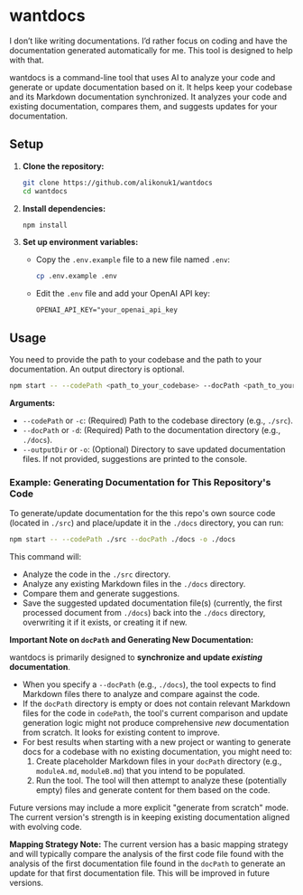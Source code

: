 # wantdocs

I don’t like writing documentations. I’d rather focus on coding and have the documentation generated automatically for me. This tool is designed to help with that.

wantdocs is a command-line tool that uses AI to analyze your code and generate or update documentation based on it. It helps keep your codebase and its Markdown documentation synchronized. It analyzes your code and existing documentation, compares them, and suggests updates for your documentation.

## Setup

1.  **Clone the repository:**

    ```bash
    git clone https://github.com/alikonuk1/wantdocs
    cd wantdocs
    ```

2.  **Install dependencies:**

    ```bash
    npm install
    ```

3.  **Set up environment variables:**
    - Copy the `.env.example` file to a new file named `.env`:
      ```bash
      cp .env.example .env
      ```
    - Edit the `.env` file and add your OpenAI API key:
      ```
      OPENAI_API_KEY="your_openai_api_key
      ```

## Usage

You need to provide the path to your codebase and the path to your documentation. An output directory is optional.

```bash
npm start -- --codePath <path_to_your_codebase> --docPath <path_to_your_documentation> [-o <path_to_output_directory>]
```

**Arguments:**

- `--codePath` or `-c`: (Required) Path to the codebase directory (e.g., `./src`).
- `--docPath` or `-d`: (Required) Path to the documentation directory (e.g., `./docs`).
- `--outputDir` or `-o`: (Optional) Directory to save updated documentation files. If not provided, suggestions are printed to the console.

### Example: Generating Documentation for This Repository's Code

To generate/update documentation for the this repo's own source code (located in `./src`) and place/update it in the `./docs` directory, you can run:

```bash
npm start -- --codePath ./src --docPath ./docs -o ./docs
```

This command will:

- Analyze the code in the `./src` directory.
- Analyze any existing Markdown files in the `./docs` directory.
- Compare them and generate suggestions.
- Save the suggested updated documentation file(s) (currently, the first processed document from `./docs`) back into the `./docs` directory, overwriting it if it exists, or creating it if new.

**Important Note on `docPath` and Generating New Documentation:**

wantdocs is primarily designed to **synchronize and update _existing_ documentation**.

- When you specify a `--docPath` (e.g., `./docs`), the tool expects to find Markdown files there to analyze and compare against the code.
- If the `docPath` directory is empty or does not contain relevant Markdown files for the code in `codePath`, the tool's current comparison and update generation logic might not produce comprehensive _new_ documentation from scratch. It looks for existing content to improve.
- For best results when starting with a new project or wanting to generate docs for a codebase with no existing documentation, you might need to:
  1. Create placeholder Markdown files in your `docPath` directory (e.g., `moduleA.md`, `moduleB.md`) that you intend to be populated.
  2. Run the tool. The tool will then attempt to analyze these (potentially empty) files and generate content for them based on the code.

Future versions may include a more explicit "generate from scratch" mode. The current version's strength is in keeping existing documentation aligned with evolving code.

**Mapping Strategy Note:** The current version has a basic mapping strategy and will typically compare the analysis of the first code file found with the analysis of the first documentation file found in the `docPath` to generate an update for that first documentation file. This will be improved in future versions.

